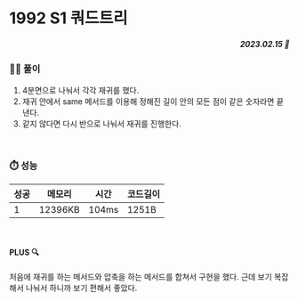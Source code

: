 # 1992 S1 쿼드트리
##### <p align="right"> 2023.02.15 📆 </p>


### 👩‍🏫 풀이
1. 4분면으로 나눠서 각각 재귀를 했다.
2. 재귀 안에서 same 메서드를 이용해 정해진 길이 안의 모든 점이 같은 숫자라면 끝낸다.
3. 같지 않다면 다시 반으로 나눠서 재귀를 진행한다.

<br>

### ⏱️ 성능
<!-- 테이블 -->
성공 |메모리 | 시간 | 코드길이
---|---|---|---|
1|12396KB|104ms|1251B

<br>

#### PLUS 🔍
처음에 재귀를 하는 메서드와 압축을 하는 메서드를 합쳐서 구현을 했다.
근데 보기 복잡해서 나눠서 하니까 보기 편해서 좋았다.
